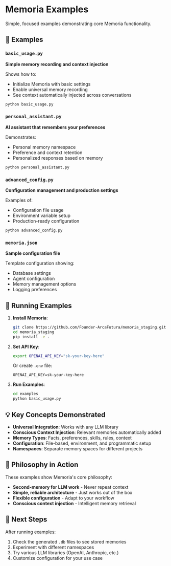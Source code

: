 # Memoria Examples

Simple, focused examples demonstrating core Memoria functionality.

## 📁 Examples

### `basic_usage.py`
**Simple memory recording and context injection**

Shows how to:
- Initialize Memoria with basic settings
- Enable universal memory recording  
- See context automatically injected across conversations

```bash
python basic_usage.py
```

### `personal_assistant.py`  
**AI assistant that remembers your preferences**

Demonstrates:
- Personal memory namespace
- Preference and context retention
- Personalized responses based on memory

```bash
python personal_assistant.py
```

### `advanced_config.py`
**Configuration management and production settings**

Examples of:
- Configuration file usage
- Environment variable setup
- Production-ready configuration

```bash
python advanced_config.py
```

### `memoria.json`
**Sample configuration file**

Template configuration showing:
- Database settings
- Agent configuration  
- Memory management options
- Logging preferences

## 🚀 Running Examples

1. **Install Memoria**:
   ```bash
   git clone https://github.com/Founder-ArcaFutura/memoria_staging.git
   cd memoria_staging
   pip install -e .
   ```

2. **Set API Key**:
   ```bash
   export OPENAI_API_KEY="sk-your-key-here"
   ```
   Or create `.env` file:
   ```
   OPENAI_API_KEY=sk-your-key-here
   ```

3. **Run Examples**:
   ```bash
   cd examples
   python basic_usage.py
   ```

## 💡 Key Concepts Demonstrated

- **Universal Integration**: Works with any LLM library
- **Conscious Context Injection**: Relevant memories automatically added
- **Memory Types**: Facts, preferences, skills, rules, context
- **Configuration**: File-based, environment, and programmatic setup
- **Namespaces**: Separate memory spaces for different projects

## 🎯 Philosophy in Action

These examples show Memoria's core philosophy:
- **Second-memory for LLM work** - Never repeat context
- **Simple, reliable architecture** - Just works out of the box  
- **Flexible configuration** - Adapt to your workflow
- **Conscious context injection** - Intelligent memory retrieval

## 🔄 Next Steps

After running examples:
1. Check the generated `.db` files to see stored memories
2. Experiment with different namespaces
3. Try various LLM libraries (OpenAI, Anthropic, etc.)
4. Customize configuration for your use case